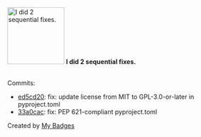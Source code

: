 <img src="https://my-badges.github.io/my-badges/fix-2.png" alt="I did 2 sequential fixes." title="I did 2 sequential fixes." width="128">
<strong>I did 2 sequential fixes.</strong>
<br><br>

Commits:

- <a href="https://github.com/n3rada/smbclient-ng/commit/ed5cd2075871d357849c79829eb19df7aeb19a3a">ed5cd20</a>: fix: update license from MIT to GPL-3.0-or-later in pyproject.toml
- <a href="https://github.com/n3rada/smbclient-ng/commit/33a0cac99c90b52044f1c4ff9d4e22bcae706f22">33a0cac</a>: fix: PEP 621-compliant pyproject.toml


Created by <a href="https://github.com/my-badges/my-badges">My Badges</a>